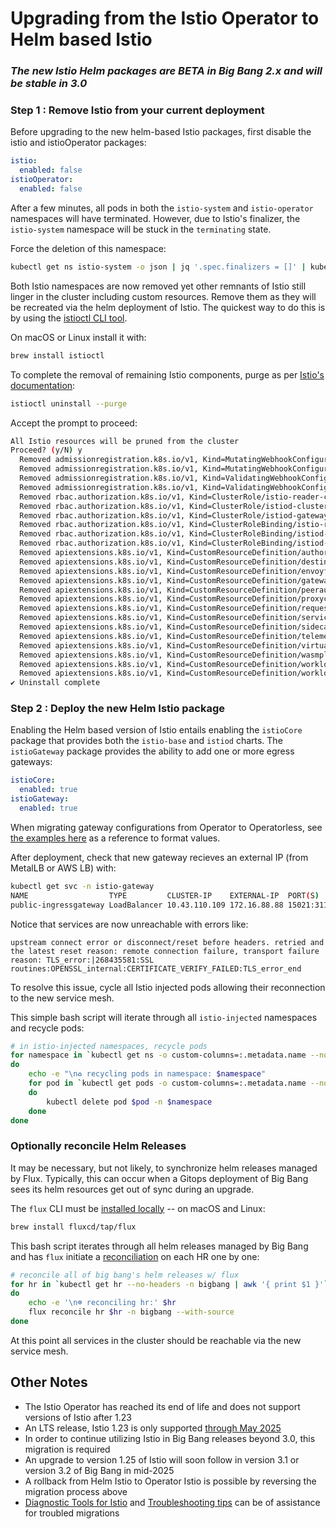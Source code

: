 # Upgrading from the Istio Operator to Helm based Istio 

### *The new Istio Helm packages are BETA in Big Bang 2.x and will be stable in 3.0*

### Step 1 : Remove Istio from your current deployment
Before upgrading to the new helm-based Istio packages, first disable the istio and istioOperator packages:
```yaml
istio:
  enabled: false
istioOperator:
  enabled: false
```
After a few minutes, all pods in both the `istio-system` and `istio-operator` namespaces will have terminated. However, due to Istio's finalizer, the `istio-system` namespace will be stuck in the `terminating` state.  
  
Force the deletion of this namespace:
```bash
kubectl get ns istio-system -o json | jq '.spec.finalizers = []' | kubectl replace --raw "/api/v1/namespaces/istio-system/finalize" -f -
```
Both Istio namespaces are now removed yet other remnants of Istio still linger in the cluster including custom resources. Remove them as they will be recreated via the helm deployment of Istio. The quickest way to do this is by using the [istioctl CLI tool](https://istio.io/latest/docs/ops/diagnostic-tools/istioctl/).  
  
On macOS or Linux install it with:
```bash
brew install istioctl
```
To complete the removal of remaining Istio components, purge as per [Istio's documentation](https://istio.io/latest/docs/setup/install/istioctl/#uninstall-istio):
```bash
istioctl uninstall --purge
```
Accept the prompt to proceed:
```bash
All Istio resources will be pruned from the cluster
Proceed? (y/N) y
  Removed admissionregistration.k8s.io/v1, Kind=MutatingWebhookConfiguration/istio-revision-tag-default..
  Removed admissionregistration.k8s.io/v1, Kind=MutatingWebhookConfiguration/istio-sidecar-injector..
  Removed admissionregistration.k8s.io/v1, Kind=ValidatingWebhookConfiguration/istio-validator-istio-system..
  Removed admissionregistration.k8s.io/v1, Kind=ValidatingWebhookConfiguration/istiod-default-validator..
  Removed rbac.authorization.k8s.io/v1, Kind=ClusterRole/istio-reader-clusterrole-istio-system..
  Removed rbac.authorization.k8s.io/v1, Kind=ClusterRole/istiod-clusterrole-istio-system..
  Removed rbac.authorization.k8s.io/v1, Kind=ClusterRole/istiod-gateway-controller-istio-system..
  Removed rbac.authorization.k8s.io/v1, Kind=ClusterRoleBinding/istio-reader-clusterrole-istio-system..
  Removed rbac.authorization.k8s.io/v1, Kind=ClusterRoleBinding/istiod-clusterrole-istio-system..
  Removed rbac.authorization.k8s.io/v1, Kind=ClusterRoleBinding/istiod-gateway-controller-istio-system..
  Removed apiextensions.k8s.io/v1, Kind=CustomResourceDefinition/authorizationpolicies.security.istio.io..
  Removed apiextensions.k8s.io/v1, Kind=CustomResourceDefinition/destinationrules.networking.istio.io..
  Removed apiextensions.k8s.io/v1, Kind=CustomResourceDefinition/envoyfilters.networking.istio.io..
  Removed apiextensions.k8s.io/v1, Kind=CustomResourceDefinition/gateways.networking.istio.io..
  Removed apiextensions.k8s.io/v1, Kind=CustomResourceDefinition/peerauthentications.security.istio.io..
  Removed apiextensions.k8s.io/v1, Kind=CustomResourceDefinition/proxyconfigs.networking.istio.io..
  Removed apiextensions.k8s.io/v1, Kind=CustomResourceDefinition/requestauthentications.security.istio.io..
  Removed apiextensions.k8s.io/v1, Kind=CustomResourceDefinition/serviceentries.networking.istio.io..
  Removed apiextensions.k8s.io/v1, Kind=CustomResourceDefinition/sidecars.networking.istio.io..
  Removed apiextensions.k8s.io/v1, Kind=CustomResourceDefinition/telemetries.telemetry.istio.io..
  Removed apiextensions.k8s.io/v1, Kind=CustomResourceDefinition/virtualservices.networking.istio.io..
  Removed apiextensions.k8s.io/v1, Kind=CustomResourceDefinition/wasmplugins.extensions.istio.io..
  Removed apiextensions.k8s.io/v1, Kind=CustomResourceDefinition/workloadentries.networking.istio.io..
  Removed apiextensions.k8s.io/v1, Kind=CustomResourceDefinition/workloadgroups.networking.istio.io..
✔ Uninstall complete 
```

### Step 2 : Deploy the new Helm Istio package
Enabling the Helm based version of Istio entails enabling the `istioCore` package that provides both the `istio-base` and `istiod` charts. The `istioGateway` package provides the ability to add one or more egress gateways:
```yaml
istioCore:
  enabled: true
istioGateway:
  enabled: true
```
When migrating gateway configurations from Operator to Operatorless, see [the examples here](https://repo1.dso.mil/big-bang/bigbang/-/blob/master/chart/values.yaml#L209-263) as a reference to format values.  
  
After deployment, check that new gateway recieves an external IP (from MetalLB or AWS LB) with:
```bash
kubectl get svc -n istio-gateway
NAME                  TYPE         CLUSTER-IP    EXTERNAL-IP  PORT(S)                                    
public-ingressgateway LoadBalancer 10.43.110.109 172.16.88.88 15021:31155/TCP,80:31302/TCP,443:31046/TCP 
```
Notice that services are now unreachable with errors like:
```
upstream connect error or disconnect/reset before headers. retried and the latest reset reason: remote connection failure, transport failure reason: TLS_error:|268435581:SSL routines:OPENSSL_internal:CERTIFICATE_VERIFY_FAILED:TLS_error_end
```
To resolve this issue, cycle all Istio injected pods allowing their reconnection to the new service mesh.  
  
This simple bash script will iterate through all `istio-injected` namespaces and recycle pods:
```bash
# in istio-injected namespaces, recycle pods
for namespace in `kubectl get ns -o custom-columns=:.metadata.name --no-headers -l istio-injection=enabled`
do
    echo -e "\n♻️ recycling pods in namespace: $namespace"
    for pod in `kubectl get pods -o custom-columns=:.metadata.name --no-headers -n $namespace`
    do 
        kubectl delete pod $pod -n $namespace
    done
done
```
### Optionally reconcile Helm Releases
It may be necessary, but not likely, to synchronize helm releases managed by Flux. Typically, this can occur when a Gitops deployment of Big Bang sees its helm resources get out of sync during an upgrade.  
  
The `flux` CLI must be [installed locally](https://fluxcd.io/flux/installation/) -- on macOS and Linux:
```bash
brew install fluxcd/tap/flux
```
This bash script iterates through all helm releases managed by Big Bang and has `flux` initiate a [reconciliation](https://fluxcd.io/flux/cmd/flux_reconcile_helmrelease) on each HR one by one:
```bash
# reconcile all of big bang's helm releases w/ flux
for hr in `kubectl get hr --no-headers -n bigbang | awk '{ print $1 }'`
do
    echo -e '\n☸️ reconciling hr:' $hr
    flux reconcile hr $hr -n bigbang --with-source
done
```

At this point all services in the cluster should be reachable via the new service mesh.  

## Other Notes

- The Istio Operator has reached its end of life and does not support versions of Istio after 1.23
- An LTS release, Istio 1.23 is only supported [through May 2025](https://istio.io/latest/docs/releases/supported-releases/#:~:text=1.25%2C%201.26%2C%201.27-,1.23,-Yes)
- In order to continue utilizing Istio in Big Bang releases beyond 3.0, this migration is required
- An upgrade to version 1.25 of Istio will soon follow in version 3.1 or version 3.2 of Big Bang in mid-2025
- A rollback from Helm Istio to Operator Istio is possible by reversing the migration process above
- [Diagnostic Tools for Istio](https://istio.io/latest/docs/ops/diagnostic-tools) and [Troubleshooting tips](https://github.com/istio/istio/wiki/Troubleshooting-Istio) can be of assistance for troubled migrations
